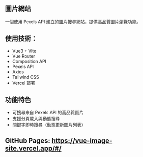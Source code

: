 ## 圖片網站
一個使用 Pexels API 建立的圖片搜尋網站，提供高品質圖片瀏覽功能。

## 使用技術：  
- Vue3 + Vite   
- Vue Router  
- Composition API  
- Pexels API
- Axios  
- Tailwind CSS
- Vercel 部署

## 功能特色
- 可搜尋來自 Pexels API 的高品質圖片
- 支援分頁載入與動態搜尋
- 關鍵字即時搜尋（動態更新圖片列表）

## GitHub Pages: https://vue-image-site.vercel.app/#/  
